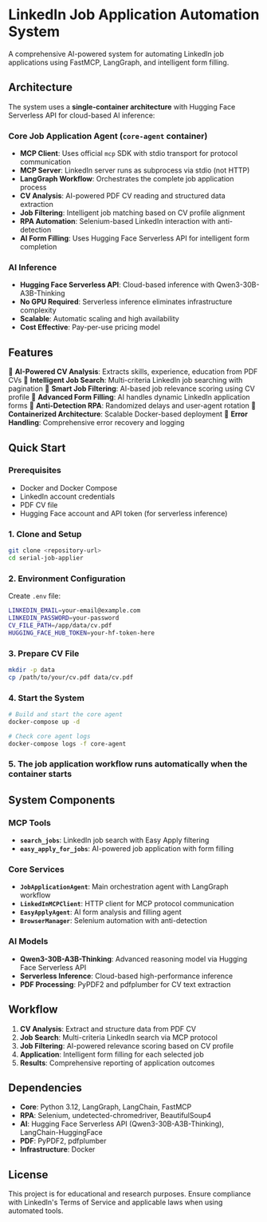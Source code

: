 # LinkedIn Job Application Automation System

A comprehensive AI-powered system for automating LinkedIn job applications using FastMCP, LangGraph, and intelligent form filling.

## Architecture

The system uses a **single-container architecture** with Hugging Face Serverless API for cloud-based AI inference:

### Core Job Application Agent (`core-agent` container)
- **MCP Client**: Uses official `mcp` SDK with stdio transport for protocol communication
- **MCP Server**: LinkedIn server runs as subprocess via stdio (not HTTP)
- **LangGraph Workflow**: Orchestrates the complete job application process
- **CV Analysis**: AI-powered PDF CV reading and structured data extraction
- **Job Filtering**: Intelligent job matching based on CV profile alignment
- **RPA Automation**: Selenium-based LinkedIn interaction with anti-detection
- **AI Form Filling**: Uses Hugging Face Serverless API for intelligent form completion

### AI Inference
- **Hugging Face Serverless API**: Cloud-based inference with Qwen3-30B-A3B-Thinking
- **No GPU Required**: Serverless inference eliminates infrastructure complexity
- **Scalable**: Automatic scaling and high availability
- **Cost Effective**: Pay-per-use pricing model

## Features

 **AI-Powered CV Analysis**: Extracts skills, experience, education from PDF CVs
 **Intelligent Job Search**: Multi-criteria LinkedIn job searching with pagination
 **Smart Job Filtering**: AI-based job relevance scoring using CV profile
 **Advanced Form Filling**: AI handles dynamic LinkedIn application forms
 **Anti-Detection RPA**: Randomized delays and user-agent rotation
 **Containerized Architecture**: Scalable Docker-based deployment
 **Error Handling**: Comprehensive error recovery and logging

## Quick Start

### Prerequisites
- Docker and Docker Compose
- LinkedIn account credentials
- PDF CV file
- Hugging Face account and API token (for serverless inference)

### 1. Clone and Setup
```bash
git clone <repository-url>
cd serial-job-applier
```

### 2. Environment Configuration
Create `.env` file:
```bash
LINKEDIN_EMAIL=your-email@example.com
LINKEDIN_PASSWORD=your-password
CV_FILE_PATH=/app/data/cv.pdf
HUGGING_FACE_HUB_TOKEN=your-hf-token-here
```

### 3. Prepare CV File
```bash
mkdir -p data
cp /path/to/your/cv.pdf data/cv.pdf
```

### 4. Start the System
```bash
# Build and start the core agent
docker-compose up -d

# Check core agent logs
docker-compose logs -f core-agent
```

### 5. The job application workflow runs automatically when the container starts

## System Components

### MCP Tools
- **`search_jobs`**: LinkedIn job search with Easy Apply filtering
- **`easy_apply_for_jobs`**: AI-powered job application with form filling

### Core Services
- **`JobApplicationAgent`**: Main orchestration agent with LangGraph workflow
- **`LinkedInMCPClient`**: HTTP client for MCP protocol communication
- **`EasyApplyAgent`**: AI form analysis and filling agent
- **`BrowserManager`**: Selenium automation with anti-detection

### AI Models
- **Qwen3-30B-A3B-Thinking**: Advanced reasoning model via Hugging Face Serverless API
- **Serverless Inference**: Cloud-based high-performance inference
- **PDF Processing**: PyPDF2 and pdfplumber for CV text extraction

## Workflow

1. **CV Analysis**: Extract and structure data from PDF CV
2. **Job Search**: Multi-criteria LinkedIn search via MCP protocol
3. **Job Filtering**: AI-powered relevance scoring based on CV profile
4. **Application**: Intelligent form filling for each selected job
5. **Results**: Comprehensive reporting of application outcomes

## Dependencies

- **Core**: Python 3.12, LangGraph, LangChain, FastMCP
- **RPA**: Selenium, undetected-chromedriver, BeautifulSoup4
- **AI**: Hugging Face Serverless API (Qwen3-30B-A3B-Thinking), LangChain-HuggingFace
- **PDF**: PyPDF2, pdfplumber
- **Infrastructure**: Docker

## License

This project is for educational and research purposes. Ensure compliance with LinkedIn's Terms of Service and applicable laws when using automated tools.
